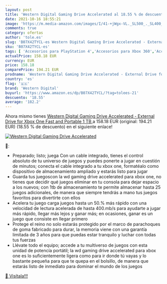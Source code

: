 ```yaml
---
layout: post
title: 'Western Digital Gaming Drive Accelerated al 18.55 % de descuento'
date: 2021-10-16 18:55:21
image: 'https://m.media-amazon.com/images/I/41-+jWgx-VL._SL500_._SL400_.jpg'
comments: true
category: ofertas
author: 'tole.es'
slug: 'B07X42TYCL-es Western Digital Gaming Drive Accelerated - External Drive...'
sku: 'B07X42TYCL-es'
tags: [ 'Accesorios para PlayStation 4','Accesorios para Xbox 360','Accesorios para Xbox One','Electrónica','Hardware y juegos para PlayStation 4','Hardware y juegos para Xbox 360','Hardware y juegos para Xbox One','Informática','Memoria para PlayStation 4','Memoria para Xbox 360','Memoria para Xbox One','Sistemas heredados','Sistemas heredados de Xbox','Videojuegos','western digital','xbox', ]
actualPrice: 158.18 EUR
currency: EUR
price: 158.18
comparePrice: 194.21 EUR
prodname: 'Western Digital Gaming Drive Accelerated - External Drive for Xbox One  Fast and Portable  1 TB '
country: 'es'
flag: '🇪🇸'
brand: 'Western Digital'
buyurl: 'https://www.amazon.es/dp/B07X42TYCL/?tag=tolees-21'
descuento: '18.55'
average: '182.2'
---
```


Ahora mismo tienes [Western Digital Gaming Drive Accelerated - External Drive for Xbox One  Fast and Portable  1 TB ](https://www.amazon.es/dp/B07X42TYCL/?tag=tolees-21) a 158.18 EUR (original: 194.21 EUR) (18.55 %  de descuento) en el siguiente enlace!

[![Western Digital Gaming Drive Accelerated](https://m.media-amazon.com/images/I/41-+jWgx-VL._SL500_._SL400_.jpg)](https://www.amazon.es/dp/B07X42TYCL/?tag=tolees-21)

🔎:

- Preparado; listo; juega Con un cable integrado, tienes el control absoluto de tu universo de juegos y puedes ponerte a jugar en cuestión de minutos; conecta el cable integrado a tu xbox one, formatéalo como dispositivo de almacenamiento ampliado y estarás listo para jugar
- Guarda tus juegoscon la wd gaming drive accelerated para xbox one, no tienes que decidir qué juegos eliminar en tu consola para dejar espacio a los nuevos; con 1tb de almacenamiento te permite almacenar hasta 25 juegos adicionales, de manera que siempre tendrás a mano tus juegos favoritos para divertirte con ellos
- Acelera tu juego carga juegos hasta un 50.% más rápido con una velocidad de lectura acelerada de hasta 400.mb/s para ayudarte a jugar más rápido, llegar más lejos y ganar más; en ocasiones, ganar es un juego que consiste en llegar primero
- Protege el reino no solo estarás protegido por el marco de parachoques de goma fabricado para durar, la memoria viene con una garantía limitada de 3 años para que puedas estar tranquilo y luchar con todas tus fuerzas
- Llévate todo el equipo; accede a tu multiverso de juegos con esta unidad de potencía portátil; la wd gaming drive accelerated para xbox one es lo suficientemente ligera como para ir donde tú vayas y lo bastante pequeña para que te quepa en el bolsillo, de manera que estarás listo de inmediato para dominar el mundo de los juegos

[🛒 Visítala!!!](https://www.amazon.es/dp/B07X42TYCL/?tag=tolees-21)
